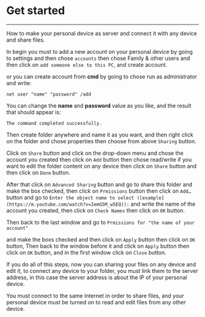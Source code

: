 # Get started

---

How to make your personal device as server and connect it with any device and share files.

In begin you must to add a new account on your personal device by going to settings and then chose `accounts` then chose Family & other users and then click on `add someone else to this PC`, and create account.

or you can create account from **cmd** by going to chose run as administrator and write:

`net user "name" "password" /add`

You can change the **name** and **password** value as you like, and the result that should appear is: 

`The command completed successfully.`

Then create folder anywhere and name it as you want, and then right click on the folder and chose properties then choose from above `Sharing` button.

Click on `Share` button and click on the drop-down menu and chose the account you created then click on `Add` button then chose read/write if you want to edit the folder content on any device then click on `Share` button and then click on `Done` button.

After that click on `Advanced Sharing` button and go to share this folder and make the box checked, then click on `Prmissions` button then click on `Add…` button and go to `Enter the object name to select ([example](https://m.youtube.com/watch?v=IemG5M_w5EQ)):` and write the name of the account you created, then click on `Check Names` then click on `OK` button.

Then back to the last window and go to `Prmissions for "the name of your account"`

and make the boxs checked and then click on `Apply` button then click on `OK` button, Then back to the window before it and click on `Apply` button then click on `OK` button, and in the first window click on `Close` button.

If you do all of this steps, now you can sharing your files on any device and edit it, to connect any device to your folder, you must link them to the server address, in this case the server address is about the IP of your personal device.

You must connect to the same Internet in order to share files, and your personal device must be turned on to read and edit files from any other device.
